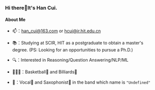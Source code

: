 ### Hi there👋It's Han Cui.

<!--
**cccccent/cccccent** is a ✨ _special_ ✨ repository because its `README.md` (this file) appears on your GitHub profile.

Here are some ideas to get you started:

- 🔭 I’m currently working on ...
- 🌱 I’m currently learning ...
- 👯 I’m looking to collaborate on ...
- 🤔 I’m looking for help with ...
- 💬 Ask me about ...
- 📫 How to reach me: ...
- 😄 Pronouns: ...
- ⚡ Fun fact: ...
-->

#### About Me
* 📫：[han_cui@163.com](han_cui@163.com) or [hcui@ir.hit.edu.cn](hcui@ir.hit.edu.cn)
* 📚：Studying at SCIR, HIT as a postgraduate to obtain a master's degree. (PS: Looking for an opportunities to pursue a Ph.D.)
* 🔍：Interested in Reasoning/Question Answering/NLP/ML

* 🏃🏻‍♀️：Basketball🏀 and Billiards🎱
* 🎵：Vocal🎤 and Saxophonist🎷 in the band which name is ```"Undefined"```

  

